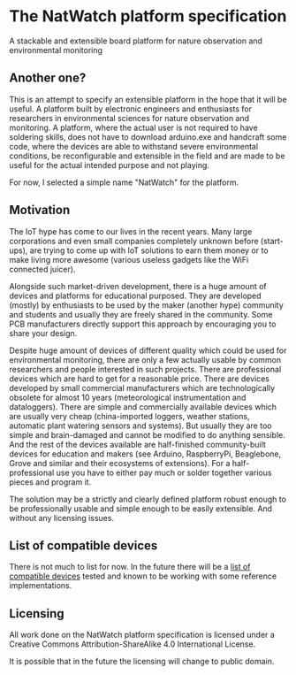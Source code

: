 The NatWatch platform specification
============================================

A stackable and extensible board platform for nature observation and environmental monitoring



Another one?
----------------------------

This is an attempt to specify an extensible platform in the hope that it will be useful. A platform built by electronic
engineers and enthusiasts for researchers in environmental sciences for nature observation and monitoring. A platform,
where the actual user is not required to have soldering skills, does not have to download arduino.exe and handcraft some
code, where the devices are able to withstand severe environmental conditions, be reconfigurable and extensible in the
field and are made to be useful for the actual intended purpose and not playing.

For now, I selected a simple name "NatWatch" for the platform.



Motivation
---------------------------

The IoT hype has come to our lives in the recent years. Many large corporations and even small companies completely
unknown before (start-ups), are trying to come up with IoT solutions to earn them money or to make living more awesome
(various useless gadgets like the WiFi connected juicer).

Alongside such market-driven development, there is a huge amount of devices and platforms for educational purposed. They
are developed (mostly) by enthusiasts to be used by the maker (another hype) community and students and usually they are
freely shared in the community. Some PCB manufacturers directly support this approach by encouraging you to share your
design.

Despite huge amount of devices of different quality which could be used for environmental monitoring, there are only a
few actually usable by common researchers and people interested in such projects. There are professional devices which
are hard to get for a reasonable price. There are devices developed by small commercial manufacturers which are
technologically obsolete for almost 10 years (meteorological instrumentation and dataloggers). There are simple and
commercially available devices which are usually very cheap (china-imported loggers, weather stations, automatic plant
watering sensors and systems). But usually they are too simple and brain-damaged and cannot be modified to do anything
sensible. And the rest of the devices available are half-finished community-built devices for education and makers
(see Arduino, RaspberryPi, Beaglebone, Grove and similar and their ecosystems of extensions). For a half-professional
use you have to either pay much or solder together various pieces and program it.

The solution may be a strictly and clearly defined platform robust enough to be professionally usable and simple
enough to be easily extensible. And without any licensing issues.



List of compatible devices
-------------------------------

There is not much to list for now. In the future there will be a [list of compatible devices](list_of_devices.md) tested
and known to be working with some reference implementations.



Licensing
--------------

All work done on the NatWatch platform specification is licensed under a Creative Commons Attribution-ShareAlike 4.0
International License.

It is possible that in the future the licensing will change to public domain.
